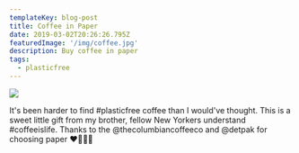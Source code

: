 ```yaml
---
templateKey: blog-post
title: Coffee in Paper
date: 2019-03-02T20:26:26.795Z
featuredImage: '/img/coffee.jpg'
description: Buy coffee in paper
tags:
  - plasticfree
---
```


![](/img/coffee.jpg)

It's been harder to find #plasticfree coffee than I would've thought. This is a sweet little gift from my brother, fellow New Yorkers understand #coffeeislife. Thanks to the @thecolumbiancoffeeco and @detpak for choosing paper ❤️🌱🌿🤘
